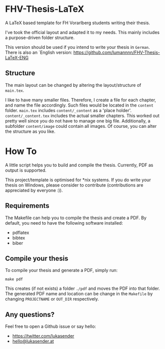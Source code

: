 FHV-Thesis-LaTeX
================

A LaTeX based template for FH Vorarlberg students writing their thesis.

I've took the official layout and adapted it to my needs. This mainly
includes a purpose-driven folder structure.

This version should be used if you intend to write your thesis in `German`.
There is also an `English version: https://github.com/lumannnn/FHV-Thesis-LaTeX-ENG

Structure
---------

The main layout can be changed by altering the layout/structure of
``main.tex``.

I like to have many smaller files. Therefore, I create a file for each
chapter, and name the file accordingly. Such files would be located in the
``content`` folder. ``main.tex`` includes ``content/_content`` as a  'place
holder'. ``content/_content.tex`` includes the actual smaller chapters.
This worked out pretty well since you do not have to manage one big file.
Additionally, a subfolder ``content/image`` could contain all images.
Of course, you can alter the structure as you like.

How To
======

A little script helps you to build and compile the thesis. Currently, PDF
as output is supported.

This project/template is optimised for *nix systems. If you do write your
thesis on Windows, please consider to contribute (contributions are
appreciated by everyone :)).

Requirements
------------

The Makefile can help you to compile the thesis and create a PDF.
By default, you need to have the following software installed:

 - pdflatex
 - bibtex
 - biber

Compile your thesis
-------------------

To compile your thesis and generate a PDF, simply run:

    make pdf

This creates (if not exists) a folder ``./pdf`` and moves the PDF into that
folder. The generated PDF name and location can be change in the
``Makefile`` by changing `PROJECTNAME` or `OUT_DIR` respectively.


Any questions?
--------------

Feel free to open a Github issue or say hello:

- https://twitter.com/lukasender
- hello@lukasender.at


